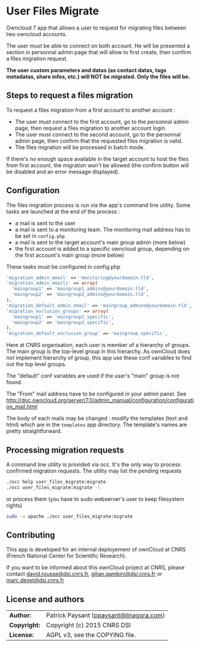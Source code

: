 # User Files Migrate

Owncloud 7 app that allows a user to request for migrating files between two owncloud accounts.

The user *must* be able to connect on both account. He will be presented a section in personnal admin page that will allow to first create, then confirm  a files migration request.

**The user custom parameters and datas (as contact datas, tags metadatas, share infos, etc.) will NOT be migrated. Only the files will be.**

## Steps to request a files migration

To request a files migration from a first account to another account :

- The user must connect to the first account, go to the personnal admin page, then request a files migration to another account login.
- The user must connect to the second account, go to the personnal admin page, then confirm that the requested files migration is valid.
- The files migration will be processed in batch mode.

If there's no enough space available in the target account to host the files from first account, the migration won't be allowed (the confirm button will be disabled and an error message displayed).

## Configuration

The files migration process is run via the app's command line utility. Some tasks are launched at the end of the process :
- a mail is sent to the user 
- a mail is sent to a monitoring team. The monitoring mail address has to be set in `config.php`
- a mail is sent to the target account's main group admin (more below)
- the first account is added to a specific owncloud group, depending on the first account's main group (more below)

These tasks must be configured in config.php

```php
'migration_admin_email' => 'monitoring@yourdomain.tld',
'migration_admin_emails' => array(
  'maingroup1' => 'maingroup1_admins@yourdomain.tld',
  'maingroup2' => 'maingroup2_admins@yourdomain.tld',
),
'migration_default_admin_email' => 'maingroup_admins@yourdomain.tld',
'migration_exclusion_groups' => array(
  'maingroup1' => 'maingroup1_specific',
  'maingroup2' => 'maingroup2_specific',
),
'migration_default_exclusion_group' => 'maingroup_specific',
```

Here at CNRS organisation, each user is member of a hierarchy of groups. The main group is the top-level group in this hierarchy. As ownCloud does not implement hierarchy of group, this app use these conf variables to find out the top level groups.

The "default" conf variables are used if the user's "main" group is not found.

The "From" mail address have to be configured in your admin panel. See http://doc.owncloud.org/server/7.0/admin_manual/configuration/configuration_mail.html

The body of each mails may be changed : modify the templates (text and html) which are in the `templates` app directory. The template's names are pretty straightforward.

## Processing migration requests

A command line utility is provided via occ. It's the only way to process confirmed migration requests.
The utility may list the pending requests

```sh
./occ help user_files_migrate:migrate
./occ user_files_migrate:migrate -l
```

or process them (you have to sudo webserver's user to keep filesystem rights)

```sh
sudo -u apache ./occ user_files_migrate:migrate
```

## Contributing

This app is developed for an internal deployement of ownCloud at CNRS (French National Center for Scientific Research).

If you want to be informed about this ownCloud project at CNRS, please contact david.rousse@dsi.cnrs.fr, gilian.gambini@dsi.cnrs.fr or marc.dexet@dsi.cnrs.fr

## License and authors

|                      |                                          |
|:---------------------|:-----------------------------------------|
| **Author:**          | Patrick Paysant (<ppaysant@linagora.com>)
| **Copyright:**       | Copyright (c) 2015 CNRS DSI
| **License:**         | AGPL v3, see the COPYING file.
